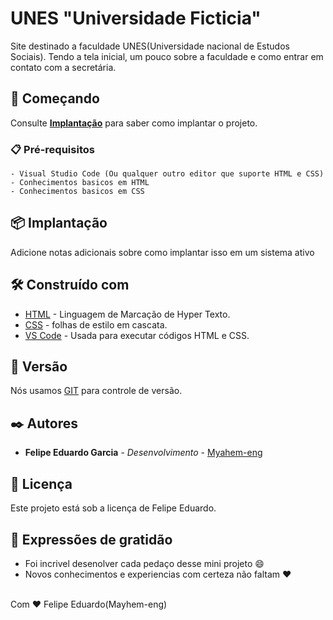 # UNES "Universidade Ficticia"

Site destinado a faculdade UNES(Universidade nacional de Estudos Sociais). Tendo a tela inicial, um pouco sobre a faculdade e como entrar em contato com a secretária.

## 🚀 Começando

Consulte **[Implantação](#-implanta%C3%A7%C3%A3o)** para saber como implantar o projeto.

### 📋 Pré-requisitos

```
- Visual Studio Code (Ou qualquer outro editor que suporte HTML e CSS)
- Conhecimentos basicos em HTML
- Conhecimentos basicos em CSS
```
## 📦 Implantação

Adicione notas adicionais sobre como implantar isso em um sistema ativo

## 🛠️ Construído com

* [HTML](https://developer.mozilla.org/pt-BR/docs/Web/HTML) - Linguagem de Marcação de Hyper Texto.
* [CSS](https://developer.mozilla.org/pt-BR/docs/Web/CSS) - folhas de estilo em cascata.
* [VS Code](https://code.visualstudio.com) - Usada para executar códigos HTML e CSS.

## 📌 Versão

Nós usamos [GIT](https://git-scm.com) para controle de versão. 

## ✒️ Autores

* **Felipe Eduardo Garcia** - *Desenvolvimento* - [Myahem-eng](https://github.com/Mayhem-eng)


## 📄 Licença

Este projeto está sob a licença de Felipe Eduardo.
## 🎁 Expressões de gratidão

* Foi incrivel desenolver cada pedaço desse mini projeto 😄
* Novos conhecimentos e experiencias com certeza não faltam ❤️

<br>
Com ❤️ Felipe Eduardo(Mayhem-eng)
